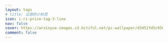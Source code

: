 ```yaml
---
layout: tags
# title: 云游的小标签
icon: i-ri-price-tag-3-line
nav: false
cover: https://wrxinyue-images.s3.bitiful.net/pc-wallpaper/d3451fd5c958008e3798970d3dc2c4ee.gif
comment: false
---
```

